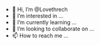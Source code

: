 - 👋 Hi, I’m @Lovethrech
- 👀 I’m interested in ...
- 🌱 I’m currently learning ...
- 💞️ I’m looking to collaborate on ...
- 📫 How to reach me ...

<!---
Lovethrech/Lovethrech is a ✨ special ✨ repository because its `README.md` (this file) appears on your GitHub profile.
You can click the Preview link to take a look at your changes.
--->
